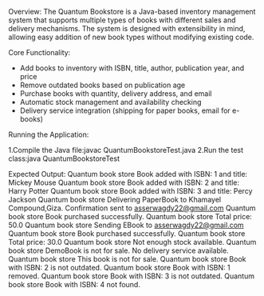 Overview:
The Quantum Bookstore is a Java-based inventory management system that supports multiple types of books with different sales and delivery mechanisms. The system is designed with extensibility in mind, allowing easy addition of new book types without modifying existing code.

Core Functionality:
- Add books to inventory with ISBN, title, author, publication year, and price
- Remove outdated books based on publication age
- Purchase books with quantity, delivery address, and email
- Automatic stock management and availability checking
- Delivery service integration (shipping for paper books, email for e-books)

Running the Application:

1.Compile the Java file:javac QuantumBookstoreTest.java
2.Run the test class:java QuantumBookstoreTest

Expected Output:
Quantum book store Book added with ISBN: 1 and title: Mickey Mouse
Quantum book store Book added with ISBN: 2 and title: Harry Potter
Quantum book store Book added with ISBN: 3 and title: Percy Jackson
Quantum book store Delivering PaperBook to Khamayel Compound,Giza. Confirmation sent to asserwagdy22@gmail.com
Quantum book store Book purchased successfully.
Quantum book store Total price: 50.0
Quantum book store Sending EBook to asserwagdy22@gmail.com
Quantum book store Book purchased successfully.
Quantum book store Total price: 30.0
Quantum book store Not enough stock available.
Quantum book store DemoBook is not for sale. No delivery service available.
Quantum book store This book is not for sale.
Quantum book store Book with ISBN: 2 is not outdated.
Quantum book store Book with ISBN: 1 removed.
Quantum book store Book with ISBN: 3 is not outdated.
Quantum book store Book with ISBN: 4 not found.
